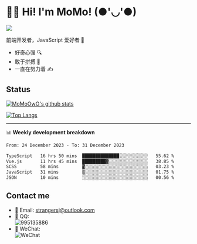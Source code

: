 # 👨‍🎓 Hi! I'm MoMo! (●'◡'●)

[![](https://img.shields.io/badge/-@MoMoOwO-%23181717?style=flat-square&logo=github)](https://github.com/MoMoOwO)

前端开发者，JavaScript 爱好者 💖
- 好奇心强 🔍
- 敢于拼搏 💪
- 一直在努力着 ✍

## Status

[![MoMoOwO's github stats](https://github-readme-stats.vercel.app/api?username=MoMoOwO&show_icons=true&theme=tokyonight)](https://github.com/MoMoOwO)

[![Top Langs](https://github-readme-stats.vercel.app/api/top-langs/?username=MoMoOwO&layout=compact&theme=tokyonight)](https://github.com/MoMoOwO)

---

📊 **Weekly development breakdown**

<!--START_SECTION:waka-->

```txt
From: 24 December 2023 - To: 31 December 2023

TypeScript   16 hrs 50 mins  ██████████████░░░░░░░░░░░   55.62 %
Vue.js       11 hrs 45 mins  █████████▓░░░░░░░░░░░░░░░   38.85 %
SCSS         58 mins         ▓░░░░░░░░░░░░░░░░░░░░░░░░   03.23 %
JavaScript   31 mins         ▒░░░░░░░░░░░░░░░░░░░░░░░░   01.75 %
JSON         10 mins         ░░░░░░░░░░░░░░░░░░░░░░░░░   00.56 %
```

<!--END_SECTION:waka-->

## Contact me

- 📧 Email: strangersj@outlook.com
- 🐧 QQ:  
  ![995135886](https://i.loli.net/2020/11/27/Yx6eDSQi34Va5IA.jpg)
- 💭 WeChat:  
  ![WeChat](https://i.loli.net/2020/11/27/wWX6uVoIQqig5KP.jpg)
  
